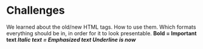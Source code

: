# Challenges
We learned about the old/new HTML tags.
How to use them.
Which formats everything should be in, in order for it to look presentable.
<b>Bold = <strong>Important text
<i>Italic text = <em>Emphasized text
Underline is now <ins>
